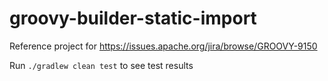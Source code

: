 # groovy-builder-static-import

Reference project for
https://issues.apache.org/jira/browse/GROOVY-9150

Run `./gradlew clean test` to see test results
